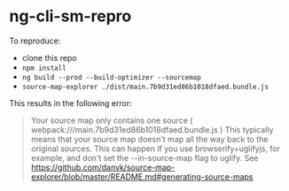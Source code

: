 # ng-cli-sm-repro

To reproduce:
* clone this repo
* `npm install`
* `ng build --prod --build-optimizer --sourcemap`
* `source-map-explorer ./dist/main.7b9d31ed86b1018dfaed.bundle.js`

This results in the following error:

> Your source map only contains one source ( webpack:///main.7b9d31ed86b1018dfaed.bundle.js )
  This typically means that your source map doesn't map all the way back to the original sources.
  This can happen if you use browserify+uglifyjs, for example, and don't set the --in-source-map flag to uglify.
  See  https://github.com/danvk/source-map-explorer/blob/master/README.md#generating-source-maps
